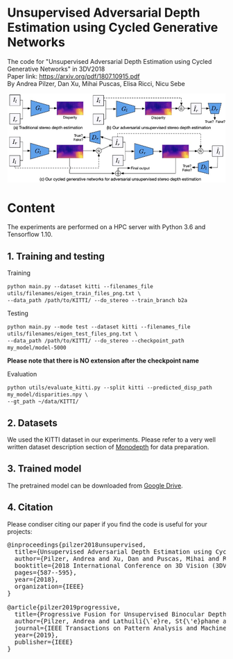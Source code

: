 # Unsupervised Adversarial Depth Estimation using Cycled Generative Networks
The code for "Unsupervised Adversarial Depth Estimation using Cycled Generative Networks" in 3DV2018  
Paper link: https://arxiv.org/pdf/1807.10915.pdf  
By Andrea Pilzer, Dan Xu, Mihai Puscas, Elisa Ricci, Nicu Sebe

<p align="center">
  <img src="framework.jpg" width="800"/>
</p>

# Content

The experiments are performed on a HPC server with Python 3.6 and Tensorflow 1.10.

## 1. Training and testing

Training
```shell
python main.py --dataset kitti --filenames_file utils/filenames/eigen_train_files_png.txt \
--data_path /path/to/KITTI/ --do_stereo --train_branch b2a
```

Testing
```shell
python main.py --mode test --dataset kitti --filenames_file utils/filenames/eigen_test_files_png.txt \
--data_path /path/to/KITTI/ --do_stereo --checkpoint_path my_model/model-5000
```
**Please note that there is NO extension after the checkpoint name**

Evaluation
```shell
python utils/evaluate_kitti.py --split kitti --predicted_disp_path my_model/disparities.npy \
--gt_path ~/data/KITTI/
```

## 2. Datasets

We used the KITTI dataset in our experiments. Please refer to a very well written dataset description section of [Monodepth](https://github.com/mrharicot/monodepth/blob/master/readme.md) for data preparation.

## 3. Trained model

The pretrained model can be downloaded from [Google Drive](https://drive.google.com/drive/folders/1dWffc6XSyvxRO_89_jicT-cqJjHbd2-c?usp=sharing).

## 4. Citation
Please condiser citing our paper if you find the code is useful for your projects:
<pre>
@inproceedings{pilzer2018unsupervised,
  title={Unsupervised Adversarial Depth Estimation using Cycled Generative Networks},
  author={Pilzer, Andrea and Xu, Dan and Puscas, Mihai and Ricci, Elisa and Sebe, Nicu},
  booktitle={2018 International Conference on 3D Vision (3DV)},
  pages={587--595},
  year={2018},
  organization={IEEE}
}

@article{pilzer2019progressive,
  title={Progressive Fusion for Unsupervised Binocular Depth Estimation using Cycled Networks},
  author={Pilzer, Andrea and Lathuili{\`e}re, St{\'e}phane and Xu, Dan and Puscas, Mihai Marian and Ricci, Elisa and Sebe, Nicu},
  journal={IEEE Transactions on Pattern Analysis and Machine Intelligence (TPAMI)},
  year={2019},
  publisher={IEEE}
}

</pre>


